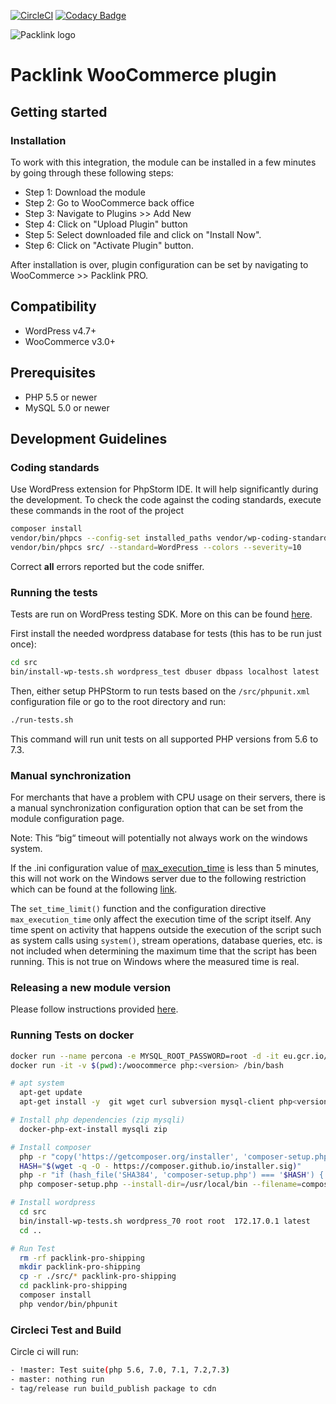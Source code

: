 [![CircleCI](https://circleci.com/gh/packlink-dev/woocommerce_module.svg?style=svg&circle-token=d06e0f1584eb81581966c36b1fb9aa310969e9f4)](https://circleci.com/gh/packlink-dev/woocommerce_module)
[![Codacy Badge](https://app.codacy.com/project/badge/Grade/2c7f382158ce4b85ba550c84bb65371f)](https://www.codacy.com/gh/packlink-dev/woocommerce_module?utm_source=github.com&amp;utm_medium=referral&amp;utm_content=packlink-dev/woocommerce_module&amp;utm_campaign=Badge_Grade)

![Packlink logo](https://cdn.packlink.com/apps/giger/logos/packlink-pro.png)

# Packlink WooCommerce plugin

## Getting started

### Installation

To work with this integration, the module can be installed in a few minutes by going through these following steps:

- Step 1: Download the module
- Step 2: Go to WooCommerce back office
- Step 3: Navigate to Plugins >> Add New
- Step 4: Click on "Upload Plugin" button
- Step 5: Select downloaded file and click on "Install Now".
- Step 6: Click on "Activate Plugin" button.

After installation is over, plugin configuration can be set by navigating to WooCommerce >> Packlink PRO.

## Compatibility

- WordPress v4.7+
- WooCommerce v3.0+

## Prerequisites

- PHP 5.5 or newer
- MySQL 5.0 or newer

## Development Guidelines

### Coding standards

Use WordPress extension for PhpStorm IDE. It will help significantly during the development.
To check the code against the coding standards, execute these commands in the root of the project

```bash
composer install
vendor/bin/phpcs --config-set installed_paths vendor/wp-coding-standards/wpcs/
vendor/bin/phpcs src/ --standard=WordPress --colors --severity=10
```

Correct **all** errors reported but the code sniffer.

### Running the tests

Tests are run on WordPress testing SDK. More on this can be found [here](https://make.wordpress.org/cli/handbook/plugin-unit-tests/).

First install the needed wordpress database for tests (this has to be run just once):

```bash
cd src
bin/install-wp-tests.sh wordpress_test dbuser dbpass localhost latest
```

Then, either setup PHPStorm to run tests based on the `/src/phpunit.xml` configuration file
or go to the root directory and run:

```bash
./run-tests.sh
```

This command will run unit tests on all supported PHP versions from 5.6 to 7.3.

### Manual synchronization


For merchants that have a problem with CPU usage on their servers, there is a manual synchronization configuration option that can be set from the module configuration page.

Note: This “big“ timeout will potentially not always work on the windows system.

If the .ini configuration value of [max_execution_time](https://www.php.net/manual/en/info.configuration.php#ini.max-execution-time) is less than 5 minutes, this will not work on the Windows server due to the following restriction which can be found at the following [link](https://www.php.net/manual/en/info.configuration.php#ini.max-execution-time).

The `set_time_limit()` function and the configuration directive `max_execution_time` only affect the execution time of the script itself. Any time spent on activity that happens outside the execution of the script such as system calls using `system()`, stream operations, database queries, etc. is not included when determining the maximum time that the script has been running. This is not true on Windows where the measured time is real.

### Releasing a new module version

Please follow instructions provided [here](https://logeecom.atlassian.net/wiki/spaces/PACKLINK/pages/1367179297/WC+-+Plugin+Release+Procedure).

### Running Tests on docker

```bash
docker run --name percona -e MYSQL_ROOT_PASSWORD=root -d -it eu.gcr.io/packlink-tools/packlink-percona:5.6_packlink1
docker run -it -v $(pwd):/woocommerce php:<version> /bin/bash
```

```bash
# apt system
  apt-get update
  apt-get install -y  git wget curl subversion mysql-client php<version>-mysql php<version>-zip zlib1g-dev libzip-dev

# Install php dependencies (zip mysqli)
  docker-php-ext-install mysqli zip

# Install composer
  php -r "copy('https://getcomposer.org/installer', 'composer-setup.php');"
  HASH="$(wget -q -O - https://composer.github.io/installer.sig)"
  php -r "if (hash_file('SHA384', 'composer-setup.php') === '$HASH') { echo 'Installer verified'; } else { echo 'Installer corrupt'; unlink('composer-setup.php'); } echo PHP_EOL;"
  php composer-setup.php --install-dir=/usr/local/bin --filename=composer

# Install wordpress
  cd src
  bin/install-wp-tests.sh wordpress_70 root root  172.17.0.1 latest
  cd ..

# Run Test
  rm -rf packlink-pro-shipping
  mkdir packlink-pro-shipping
  cp -r ./src/* packlink-pro-shipping
  cd packlink-pro-shipping
  composer install
  php vendor/bin/phpunit

```

### Circleci Test and Build

Circle ci will run:
```bash
- !master: Test suite(php 5.6, 7.0, 7.1, 7.2,7.3)
- master: nothing run
- tag/release run build_publish package to cdn
```
